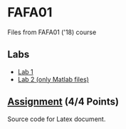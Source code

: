 # FAFA01
Files from FAFA01 ('18) course

## Labs
* [Lab 1](lab1.m)
* [Lab 2 (only Matlab files)](lab2/)

## [Assignment](Assignment) (4/4 Points)
 Source code for Latex document.
